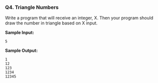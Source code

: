 ### Q4. Triangle Numbers

Write a program that will receive an integer, X. Then your program should draw the number in triangle based on X input.

**Sample Input:**

```
5
```

**Sample Output:**

```
1
12
123
1234
12345
```
